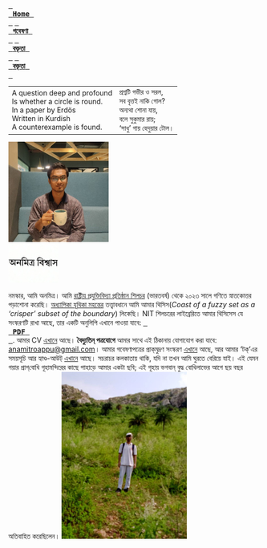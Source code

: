 [<kbd> <br> **Home** <br> </kbd>](README.md) [<kbd> <br> **গবেষণা** <br> </kbd>](research.md) [<kbd> <br> **বক্তৃতা** <br> </kbd>](talks.md) [<kbd> <br> **বক্তৃতা** <br> </kbd>](hobbies.md)

| | |
| --- | --- |
| A question deep and profound<br>Is whether a circle is round.<br> In a paper by Erdös<br>Written in Kurdish<br>A counterexample is found. | প্রশ্নটি গভীর ও সরল,<br>সব বৃত্তই নাকি গোল?<br>অন্যথা শোনা যায়,<br>বলে সুকুমার রায়;<br>‘সাধু’ গায় হেদুয়ার টোল। |

<img src="picture.jpg" alt="drawing" width="200"/><br><img src="name3.jpg" alt="drawing" width="100"/>

নমস্কার, আমি অনমিত্র। আমি [রাষ্ট্রীয় প্রযুক্তিবিদ্যা প্রতিষ্ঠান শিলচর](http://maths.nits.ac.in/) (ভারতবর্ষ) থেকে ২০২৩ সালে গণিতে স্নাতকোত্তর পড়াশোনা করেছি। [অধ্যাপিকা যূথিকা মহন্তের](http://maths.nits.ac.in/juthika/) তত্ত্বাবধানে আমি আমার থিসিস(*Coast of a fuzzy set as a ‘crisper’ subset of the boundary*) লিকেছি। NIT শিলচরের লাইব্রেরিতে আমার থিসিসেস যে সংস্করণটি রাখা আছে, তার একটি অনুলিপি এখানে পাওয়া যাবে: [<kbd> <br> **PDF** <br> </kbd>](files/anamitro_thesis_old.pdf). আমার CV [এখানে](files/anamitro_cv.pdf) আছে। **বৈদ্যুতিন্ পত্রযোগে** আমার সাথে এই ঠিকানায় যোগাযোগ করা যাবে: anamitroappu@gmail.com। আমার গবেষণাপত্রের প্রাক্‌মুদ্রণ সংস্করণ [এখানে](research.md) আছে, আর আমার ‘টক্’এর সময়সূচি আর হ্যাণ্ড-আউট্ [এখানে](talks.md) আছে। সচরাচর কলকাতায় থাকি, যদি না তখন আমি ঘুরতে বেরিয়ে যাই। এই যেমন গয়ার প্রাগ্‌বোধি গূহামন্দিরের কাছে পাহাড়ে আমার একটা ছবি; এই গূহায় ভগবান্ বুদ্ধ বোধিলাভের আগে ছয় বছর অতিবাহিত করেছিলেন।
<img src="pictures/pragbodhi.jpg" alt="drawing" width="250"/>

